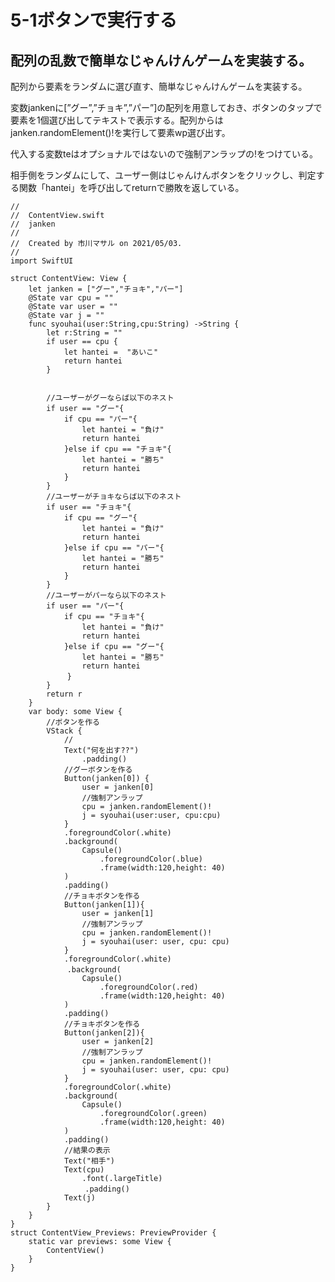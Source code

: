 # 5-1ボタンで実行する

## 配列の乱数で簡単なじゃんけんゲームを実装する。

配列から要素をランダムに選び直す、簡単なじゃんけんゲームを実装する。

変数jankenに\[”グー”,”チョキ”,”パー”\]の配列を用意しておき、ボタンのタップで要素を1個選び出してテキストで表示する。配列からはjanken.randomElement()!を実行して要素wp選び出す。

代入する変数teはオプショナルではないので強制アンラップの!をつけている。

相手側をランダムにして、ユーザー側はじゃんけんボタンをクリックし、判定する関数「hantei」を呼び出してreturnで勝敗を返している。

  

    //
    //  ContentView.swift
    //  janken
    //
    //  Created by 市川マサル on 2021/05/03.
    //
    import SwiftUI
    
    struct ContentView: View {
        let janken = ["グー","チョキ","パー"]
        @State var cpu = ""
        @State var user = ""
        @State var j = ""
        func syouhai(user:String,cpu:String) ->String {
            let r:String = ""
            if user == cpu {
                let hantei =  "あいこ"
                return hantei
            }
    
    
            //ユーザーがグーならば以下のネスト
            if user == "グー"{
                if cpu == "パー"{
                    let hantei = "負け"
                    return hantei
                }else if cpu == "チョキ"{
                    let hantei = "勝ち"
                    return hantei
                }
            }
            //ユーザーがチョキならば以下のネスト
            if user == "チョキ"{
                if cpu == "グー"{
                    let hantei = "負け"
                    return hantei
                }else if cpu == "パー"{
                    let hantei = "勝ち"
                    return hantei
                }
            }
            //ユーザーがパーなら以下のネスト
            if user == "パー"{
                if cpu == "チョキ"{
                    let hantei = "負け"
                    return hantei
                }else if cpu == "グー"{
                    let hantei = "勝ち"
                    return hantei
    　           }
            }
            return r
        }
        var body: some View {
            //ボタンを作る
            VStack {
                //
                Text("何を出す??")
                    .padding()
                //グーボタンを作る
                Button(janken[0]) {
                    user = janken[0]
                    //強制アンラップ
                    cpu = janken.randomElement()!
                    j = syouhai(user:user, cpu:cpu)
                }
                .foregroundColor(.white)
                .background(
                    Capsule()
                        .foregroundColor(.blue)
                        .frame(width:120,height: 40)
                )
                .padding()
                //チョキボタンを作る
                Button(janken[1]){
                    user = janken[1]
                    //強制アンラップ
                    cpu = janken.randomElement()!
                    j = syouhai(user: user, cpu: cpu)
                }
                .foregroundColor(.white)
        　       .background(
                    Capsule()
                        .foregroundColor(.red)
                        .frame(width:120,height: 40)
                )
                .padding()
                //チョキボタンを作る
                Button(janken[2]){
                    user = janken[2]
                    //強制アンラップ
                    cpu = janken.randomElement()!
                    j = syouhai(user: user, cpu: cpu)
                }
                .foregroundColor(.white)
                .background(
                    Capsule()
                        .foregroundColor(.green)
                        .frame(width:120,height: 40)
                )
                .padding()
                //結果の表示
                Text("相手")
                Text(cpu)
                    .font(.largeTitle)
    　               .padding()
                Text(j)
            }
        }
    }
    struct ContentView_Previews: PreviewProvider {
        static var previews: some View {
            ContentView()
        }
    }